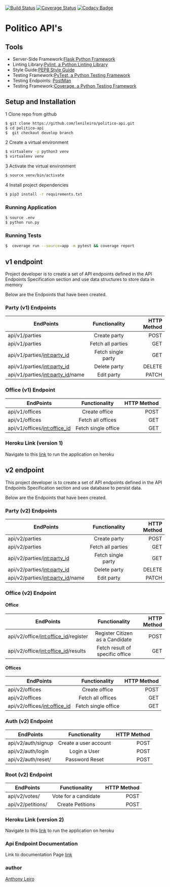 [![Build Status](https://api.travis-ci.org/lenileiro/politico-api.svg?branch=develop)](https://travis-ci.org/lenileiro/politico-api) 
[![Coverage Status](https://coveralls.io/repos/github/lenileiro/politico-api/badge.svg?branch=develop)](https://coveralls.io/github/lenileiro/politico-api?branch=develop)
[![Codacy Badge](https://api.codacy.com/project/badge/Grade/a2ba7d88ba0b45189d58fd361e33cea6)](https://www.codacy.com/app/lenileiro/politico-api?utm_source=github.com&amp;utm_medium=referral&amp;utm_content=lenileiro/politico-api&amp;utm_campaign=Badge_Grade)

# Politico API's

## Tools  

- Server-Side Framework:[Flask Python Framework](http://flask.pocoo.org/)
- Linting Library:[Pylint, a Python Linting Library](https://www.pylint.org/)
- Style Guide:[PEP8 Style Guide](https://www.python.org/dev/peps/pep-0008/)
- Testing Framework:[PyTest, a Python Testing Framework](https://docs.pytest.org/en/latest/)
- Testing Endpoints: [PostMan](https://www.getpostman.com/)
- Testing Framework:[Coverage, a Python Testing Framework](https://coverage.readthedocs.io/en/v4.5.x/)

## Setup and Installation

1 Clone repo from github
```sh
$ git clone https://github.com/lenileiro/politico-api.git
$ cd politico-api
$  git checkout develop branch
```

2 Create a virtual environment
```sh
$ virtualenv -p python3 venv
$ virtualenv venv
```

3 Activate the virtual environment
```sh
$ source venv/bin/activate
```

4 Install project dependencies
```sh
$ pip3 install -r requirements.txt
```

### Running Application
```sh
$ source .env
$ python run.py
```

### Running Tests
```sh
$  coverage run --source=app -m pytest && coverage report
```

## v1 endpoint

Project developer is to create a set of API endpoints defined in the API Endpoints Specification
section and use data structures to store data in memory

Below are the Endpoints that have been created.

### Party (v1) Endpoints

| EndPoints       | Functionality  | HTTP Method  |
| ------------- |:-------------:| -----:|
| api/v1/parties | Create party| POST |
| api/v1/parties | Fetch all parties |GET|
| api/v1/parties/<int:party_id> |Fetch single party |GET|
| api/v1/parties/<int:party_id> |Delete party |DELETE|
| api/v1/parties/<int:party_id>/name|Edit party |PATCH|

### Office (v1) Endpoint

| EndPoints       | Functionality  | HTTP Method  |
| ------------- |:-------------:| -----:|
| api/v1/offices |Create office |POST|
| api/v1/offices |Fetch all offices |GET|
| api/v1/offices/<int:office_id> |Fetch single office |GET|

### Heroku Link (version 1)

 Navigate to this [link](https://politico-v1-api.herokuapp.com/) to run the application on heroku

## v2 endpoint

This project developer is to create a set of API endpoints defined in the API Endpoints Specification
section and use database to persist data.

Below are the Endpoints that have been created.

### Party (v2) Endpoints

| EndPoints       | Functionality  | HTTP Method  |
| ------------- |:-------------:| -----:|
| api/v2/parties | Create party| POST |
| api/v2/parties | Fetch all parties |GET|
| api/v2/parties/<int:party_id> |Fetch single party |GET|
| api/v2/parties/<int:party_id> |Delete party |DELETE|
| api/v2/parties/<int:party_id>/name|Edit party |PATCH|

### Office (v2) Endpoint

#### Office

| EndPoints       | Functionality  | HTTP Method  |
| ------------- |:-------------:| -----:|
| api/v2/office/<int:office_id>/register |Register Citizen as a Candidate |POST|
| api/v2/office/<int:office_id>/results |Fetch result of specific office |GET|

#### Offices

| EndPoints       | Functionality  | HTTP Method  |
| ------------- |:-------------:| -----:|
| api/v2/offices |Create office |POST|
| api/v2/offices |Fetch all offices |GET|
| api/v2/offices/<int:office_id> |Fetch single office |GET|

### Auth (v2) Endpoint

| EndPoints       | Functionality  | HTTP Method  |
| ------------- |:-------------:| -----:|
| api/v2/auth/signup |Create a user account |POST|
| api/v2/auth/login |Login a User |POST|
| api/v2/auth/reset/ |Password Reset |POST|

### Root (v2) Endpoint

| EndPoints       | Functionality  | HTTP Method  |
| ------------- |:-------------:| -----:|
| api/v2/votes/ |Vote for a candidate |POST|
| api/v2/petitions/ |Create Petitions |POST|

### Heroku Link (version 2)

 Navigate to this [link](https://politico-v2-api.herokuapp.com/api/v2) to run the application on heroku

### Api Endpoint Documentation

 Link to documentation Page [link](https://politico-v2-api.herokuapp.com)

### author

[Anthony Leiro](https://github.com/lenileiro)